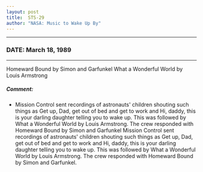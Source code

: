```yaml
---
layout: post
title:  STS-29
author: "NASA: Music to Wake Up By"
---
```


----
### DATE: March 18, 1989
----
Homeward Bound by Simon and Garfunkel
What a Wonderful World by Louis Armstrong

##### Comment:
* Mission Control sent recordings of astronauts' children shouting such things as Get up, Dad, get out of bed and get to work and Hi, daddy, this is your darling daughter telling you to wake up. This was followed by What a Wonderful World by Louis Armstrong. The crew responded with Homeward Bound by Simon and Garfunkel
Mission Control sent recordings of astronauts' children shouting such things as Get up, Dad, get out of bed and get to work and Hi, daddy, this is your darling daughter telling you to wake up. This was followed by What a Wonderful World by Louis Armstrong. The crew responded with Homeward Bound by Simon and Garfunkel.
